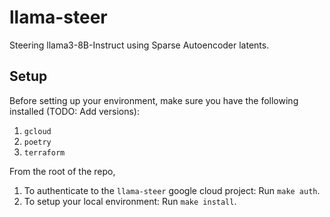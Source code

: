 # llama-steer

Steering llama3-8B-Instruct using Sparse Autoencoder latents.

## Setup

Before setting up your environment, make sure you have the following installed (TODO: Add versions):
1. `gcloud` 
2. `poetry`
3. `terraform` 

From the root of the repo, 

1. To authenticate to the `llama-steer` google cloud project: Run `make auth`. 
2. To setup your local environment: Run `make install`. 